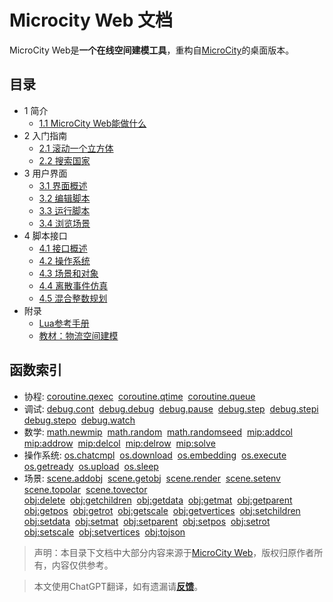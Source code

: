 # Microcity Web 文档

MicroCity Web是**一个在线空间建模工具**，重构自<a href="https://github.com/microcity/" target="_blank">MicroCity</a>的桌面版本。

## 目录
- 1 简介
  - [1.1 MicroCity Web能做什么](1.1_what_microcity_web_can_do.md)
- 2 入门指南
  - [2.1 滚动一个立方体](2.1_rolling_a_cube.md)
  - [2.2 搜索国家](2.2_searching_for_countries.md)
- 3 用户界面
  - [3.1 界面概述](3.1_ui_overview.md)
  - [3.2 编辑脚本](3.2_editing_scripts.md)
  - [3.3 运行脚本](3.3_running_scripts.md)
  - [3.4 浏览场景](3.4_navigating_scenes.md)
- 4 脚本接口
  - [4.1 接口概述](4.1_si_overview.md)
  - [4.2 操作系统](4.2_operation_system.md)
  - [4.3 场景和对象](4.3_scene_and_object.md)
  - [4.4 离散事件仿真](4.4_discrete_event_simulation.md)
  - [4.5 混合整数规划](4.5_mixed_integer_programming.md)
- 附录
  - <a href="https://www.lua.org/manual/5.4/contents.html" target="_blank">Lua参考手册</a>
  - <a href="https://microcity.gitee.io/book" target="_blank">教材：物流空间建模</a>

## 函数索引
- 协程:
[coroutine.qexec](4.4_discrete_event_simulation.md#coroutine.qexec)&nbsp;
[coroutine.qtime](4.4_discrete_event_simulation.md#coroutine.qtime)&nbsp;
[coroutine.queue](4.4_discrete_event_simulation.md#coroutine.queue)
- 调试:
[debug.cont](4.2_operation_system.md#debug.cont)&nbsp;
[debug.debug](4.2_operation_system.md#debug.debug)&nbsp;
[debug.pause](4.2_operation_system.md#debug.pause)&nbsp;
[debug.step](4.2_operation_system.md#debug.step)&nbsp;
[debug.stepi](4.2_operation_system.md#debug.stepi)&nbsp;
[debug.stepo](4.2_operation_system.md#debug.stepo)&nbsp;
[debug.watch](4.2_operation_system.md#debug.watch)
- 数学:
[math.newmip](4.5_mixed_integer_programming.md#math.newmip)&nbsp;
[math.random](4.4_discrete_event_simulation.md#math.random)&nbsp;
[math.randomseed](4.4_discrete_event_simulation.md#math.randomseed)&nbsp;
[mip:addcol](4.5_mixed_integer_programming.md#mip:addcol)&nbsp;
[mip:addrow](4.5_mixed_integer_programming.md#mip:addrow)&nbsp;
[mip:delcol](4.5_mixed_integer_programming.md#mip:delcol)&nbsp;
[mip:delrow](4.5_mixed_integer_programming.md#mip:delrow)&nbsp;
[mip:solve](4.5_mixed_integer_programming.md#mip:solve)
- 操作系统:
[os.chatcmpl](4.2_operation_system.md#os.chatcmpl)&nbsp;
[os.download](4.2_operation_system.md#os.download)&nbsp;
[os.embedding](4.2_operation_system.md#os.embedding)&nbsp;
[os.execute](4.2_operation_system.md#os.execute)&nbsp;
[os.getready](4.2_operation_system.md#os.getready)&nbsp;
[os.upload](4.2_operation_system.md#os.upload)&nbsp;
[os.sleep](4.2_operation_system.md#os.sleep)
- 场景:
[scene.addobj](4.3_scene_and_object.md#scene.addobj)&nbsp;
[scene.getobj](4.3_scene_and_object.md#scene.getobj)&nbsp;
[scene.render](4.3_scene_and_object.md#scene.render)&nbsp;
[scene.setenv](4.3_scene_and_object.md#scene.setenv)&nbsp;
[scene.topolar](4.3_scene_and_object.md#scene.topolar)&nbsp;
[scene.tovector](4.3_scene_and_object.md#scene.tovector)<br>
[obj:delete](4.3_scene_and_object.md#obj:delete)&nbsp;
[obj:getchildren](4.3_scene_and_object.md#obj:getchildren)&nbsp;
[obj:getdata](4.3_scene_and_object.md#obj:getdata)&nbsp;
[obj:getmat](4.3_scene_and_object.md#obj:getmat)&nbsp;
[obj:getparent](4.3_scene_and_object.md#obj:getparent)&nbsp;
[obj:getpos](4.3_scene_and_object.md#obj:getpos)&nbsp;
[obj:getrot](4.3_scene_and_object.md#obj:getrot)&nbsp;
[obj:getscale](4.3_scene_and_object.md#obj:getscale)&nbsp;
[obj:getvertices](4.3_scene_and_object.md#obj:getvertices)&nbsp;
[obj:setchildren](4.3_scene_and_object.md#obj:setchildren)&nbsp;
[obj:setdata](4.3_scene_and_object.md#obj:setdata)&nbsp;
[obj:setmat](4.3_scene_and_object.md#obj:setmat)&nbsp;
[obj:setparent](4.3_scene_and_object.md#obj:setparent)&nbsp;
[obj:setpos](4.3_scene_and_object.md#obj:setpos)&nbsp;
[obj:setrot](4.3_scene_and_object.md#obj:setrot)&nbsp;
[obj:setscale](4.3_scene_and_object.md#obj:setscale)&nbsp;
[obj:setvertices](4.3_scene_and_object.md#obj:setvertices)&nbsp;
[obj:tojson](4.3_scene_and_object.md#obj:tojson)

> 声明：本目录下文档中大部分内容来源于[MicroCity Web](https://gitee.com/microcity/microcity/tree/master/doc)，版权归原作者所有，内容仅供参考。

> 本文使用ChatGPT翻译，如有遗漏请[**反馈**](https://github.com/huuhghhgyg/MicroCityNotes/issues/new)。